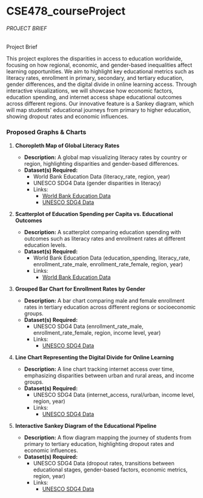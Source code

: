 # CSE478_courseProject


###### PROJECT BRIEF #####

Project Brief

This project explores the disparities in access to education worldwide, focusing on how regional, economic, and gender-based inequalities affect learning opportunities. We aim to highlight key educational metrics such as literacy rates, enrollment in primary, secondary, and tertiary education, gender differences, and the digital divide in online learning access. Through interactive visualizations, we will showcase how economic factors, education spending, and internet access shape educational outcomes across different regions. Our innovative feature is a Sankey diagram, which will map students' educational journeys from primary to higher education, showing dropout rates and economic influences.

### Proposed Graphs & Charts

1. **Choropleth Map of Global Literacy Rates**
   - **Description:** A global map visualizing literacy rates by country or region, highlighting disparities and gender-based differences.
   - **Dataset(s) Required:** 
     - World Bank Education Data (literacy_rate, region, year)
     - UNESCO SDG4 Data (gender disparities in literacy)
     - Links: 
       - [World Bank Education Data](https://data.worldbank.org/topic/education)
       - [UNESCO SDG4 Data](https://sdg4education2030.org)
     
2. **Scatterplot of Education Spending per Capita vs. Educational Outcomes**
   - **Description:** A scatterplot comparing education spending with outcomes such as literacy rates and enrollment rates at different education levels.
   - **Dataset(s) Required:** 
     - World Bank Education Data (education_spending, literacy_rate, enrollment_rate_male, enrollment_rate_female, region, year)
     - Links: 
       - [World Bank Education Data](https://data.worldbank.org/topic/education)
   
3. **Grouped Bar Chart for Enrollment Rates by Gender**
   - **Description:** A bar chart comparing male and female enrollment rates in tertiary education across different regions or socioeconomic groups.
   - **Dataset(s) Required:** 
     - UNESCO SDG4 Data (enrollment_rate_male, enrollment_rate_female, region, income level, year)
     - Links: 
       - [UNESCO SDG4 Data](https://sdg4education2030.org)
   
4. **Line Chart Representing the Digital Divide for Online Learning**
   - **Description:** A line chart tracking internet access over time, emphasizing disparities between urban and rural areas, and income groups.
   - **Dataset(s) Required:** 
     - UNESCO SDG4 Data (internet_access, rural/urban, income level, region, year)
     - Links: 
       - [UNESCO SDG4 Data](https://sdg4education2030.org)

5. **Interactive Sankey Diagram of the Educational Pipeline**
   - **Description:** A flow diagram mapping the journey of students from primary to tertiary education, highlighting dropout rates and economic influences.
   - **Dataset(s) Required:** 
     - UNESCO SDG4 Data (dropout rates, transitions between educational stages, gender-based factors, economic metrics, region, year)
     - Links: 
       - [UNESCO SDG4 Data](https://sdg4education2030.org)

